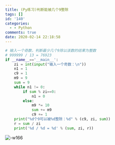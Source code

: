 ```yaml
---
title: (Py练习)判断能被几个9整除
tags: []
id: '140'
categories:
  - - Python
comments: true
date: 2020-02-14 22:18:58
---
```


```python
# 输入一个奇数，判断最少几个9除以该数的结果为整数
# 999999 / 13 = 76923
if __name__=='__main__':
    zi = int(input("输入一个奇数：\n"))
    n1 = 1
    c9 = 1
    m9 = 9
    sum = 9
    while n1 != 0:
        if sum % zi==0:
            n1 = 0
        else:
            m9 *= 10
            sum += m9
            c9 += 1
    print("%d个9可以被%d整除：%d" % (c9, zi, sum))
    r = sum / zi
    print('%d / %d = %d' % (sum, zi, r))
```

![-w166](https://img.wush.cc/16311032270782.png?imageView2/0/format/webp/q/80)